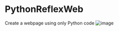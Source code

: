 # PythonReflexWeb
Create a webpage using only Python code
![image](https://github.com/SaezMD/PythonReflexWeb/assets/94844441/116a0f38-95a9-402d-b23c-a1029762eb07)
